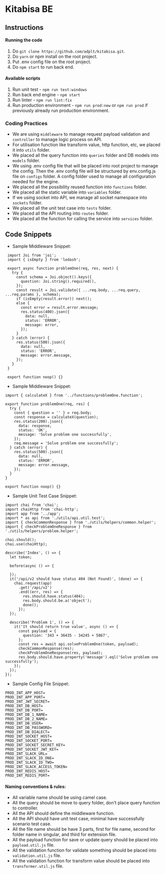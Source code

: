 # Kitabisa BE

## Instructions

#### Running the code

1. Do `git clone https://github.com/adplt/kitabisa.git`.
2. Do `yarn` or npm install on the root project.
3. Put .env config file on the root project.
4. Do `npm start` to run back end.

#### Available scripts

1. Run unit test - `npm run test:windows`
2. Run back end engine - `npm start`
3. Run linter - `npm run lint:fix`
4. Run production environment - `npm run prod:new` or `npm run prod` if previously already run production environment.

### Coding Practices

 - We are using `middleware` to manage request payload validation and `controller` to manage logic process on API.
 - For utilisation function like transform value, http function, etc, we placed it into `utils` folder.
 - We placed all the query function into `queries` folder and DB models into `models` folder.
 - We using .env config file that will be placed into root project to manage the config. Then the .env config file will be structured by env.config.js file on `configs` folder. A config folder used to manage all configuration needed for the engine.
 - We placed all the possibility reused function into `functions` folder.
 - We placed all the static variable into `variables` folder.
 - If we using socket into API, we manage all socket namespace into `sockets` folder.
 - We placed all the unit test case into `tests` folder.
 - We placed all the API routing into `routes` folder.
 - We placed all the function for calling the service into `services` folder.

 ## Code Snippets

 - Sample Middleware Snippet:

```
 import Joi from 'joi';
 import { isEmpty } from 'lodash';

 export async function problemOne(req, res, next) {
   try {
     const schema = Joi.object().keys({
       question: Joi.string().required(),
     });
     const result = Joi.validate({ ...req.body, ...req.query, ...req.params }, schema);
     if (isEmpty(result.error)) next();
     else {
       const error = result.error.message;
       res.status(400).json({
         data: null,
         status: 'ERROR',
         message: error,
       });
     }
   } catch (error) {
     res.status(500).json({
       data: null,
       status: 'ERROR',
       message: error.message,
     });
   }
 }

 export function noop() {}
```

 - Sample Middleware Snippet:

```
import { calculateX } from '../functions/problemOne.function';

export function problemOne(req, res) {
  try {
    const { question = '' } = req.body;
    const response = calculateX(question);
    res.status(200).json({
      data: response,
      status: 'OK',
      message: 'Solve problem one successfully',
    });
    req.message = 'Solve problem one successfully';
  } catch (error) {
    res.status(500).json({
      data: null,
      status: 'ERROR',
      message: error.message,
    });
  }
}

export function noop() {}

```

- Sample Unit Test Case Snippet:

```
import chai from 'chai';
import chaiHttp from 'chai-http';
import app from '../app';
import * as api from './utils/api.util.test';
import { checkCommonResponse } from './utils/helpers/common.helper';
import { checkProblemOneResponse } from './utils/helpers/problem.helper';

chai.should();
chai.use(chaiHttp);

describe('Index', () => {
  let token;

  before(async () => {

  });
  it('/api/v2 should have status 404 (Not Found)', (done) => {
    chai.request(app)
      .get('/api/v2')
      .end((err, res) => {
        res.should.have.status(404);
        res.body.should.be.a('object');
        done();
      });
  });

  describe('Problem 1', () => {
    it('It should return true value', async () => {
      const payload = {
        question: '343 + 36435 - 34245 + 5867',
      };
      const res = await api.solveProblemOne(token, payload);
      checkCommonResponse(res);
      checkProblemOneResponse(res, payload);
      res.body.should.have.property('message').eql('Solve problem one successfully');
    });
  });
});
```

- Sample Config File Snippet:

```
PROD_INT_APP_HOST=
PROD_INT_APP_PORT=
PROD_INT_JWT_SECRET=
PROD_INT_DB_HOST=
PROD_INT_DB_PORT=
PROD_INT_DB_1_NAME=
PROD_INT_DB_2_NAME=
PROD_INT_DB_USER=
PROD_INT_DB_PASSWORD=
PROD_INT_DB_DIALECT=
PROD_INT_SOCKET_HOST=
PROD_INT_SOCKET_PORT=
PROD_INT_SOCKET_SECRET_KEY=
PROD_INT_SOCKET_JWT_KEY=
PROD_INT_SLACK_URL=
PROD_INT_SLACK_ID_ONE=
PROD_INT_SLACK_ID_TWO=
PROD_INT_SLACK_ACCESS_TOKEN=
PROD_INT_REDIS_HOST=
PROD_INT_REDIS_PORT=
```

#### Naming conventions & rules:
- All variable name should be using camel case.
- All the query should be move to query folder, don't place query function to controller.
- All the API should define the middleware function.
- All the API should have unit test case, minimal have successfully scenario test case.
- All the file name should be have 3 parts, first for file name, second for folder name in singular, and third for extension file.
- All the payload function for save or update query should be placed into `payload.util.js` file.
- All the validation function for validate something should be placed into `validation.util.js` file.
- All the validation function for transform value should be placed into `transformer.util.js` file.
